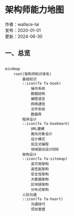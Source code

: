 # 架构师能力地图

作者：wallace-lai </br>
发布：2020-01-01 </br>
更新：2024-06-30 </br>

## 一、总览

```{mermaid}

mindmap
    root(架构师知识体系)
        基础知识
        ::icon(fa fa-book)
            操作系统
            数据结构
            编程语言
            网络通信
            文件系统
            数据库
        程序设计
        ::icon(fa fa-bookmark)
            UML建模
            面向对象设计
            设计模式
            反应式编程
            领域驱动设计DDD
        架构设计
        ::icon(fa fa-sitemap)
            高可用架构
            高性能架构
            安全性架构
            大数据架构
            区块链架构
            分布式架构
        人际沟通
        ::icon(fa fa-heart)
            沟通技巧
            项目管理
```